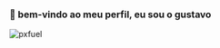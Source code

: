 ### 🥀 bem-vindo ao meu perfil, eu sou o gustavo

![pxfuel](https://user-images.githubusercontent.com/130713451/231971203-6821cae8-89ef-475b-b30d-ade744d1b49c.jpg)
